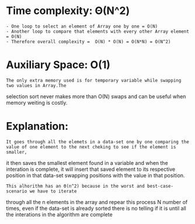 # Time complexity: Θ(N^2)
    - One loop to select an element of Array one by one = O(N)
    - Another loop to compare that elements with every other Array element = O(N)
    - Therefore overall complexity =  O(N) * O(N) = O(N*N) = O(N^2)


# Auxiliary Space: O(1)
    The only extra memory used is for temporary variable while swapping two values in Array.The 
selection sort never makes more than O(N) swaps and can be useful when memory weiting is costly.


# Explanation:
    It goes through all the elemets in a data-set one by one comparing the value of one element to the next cheking to see if the element is smaller,
it then saves the smallest element found in a variable and when the interation is complete, it will insert that saved element to its respective position 
in that data-set swapping positions with the value in that position.

    This alhorithm has an Θ(n^2) because in the worst and best-case-scenario we have to iterate
through all the n elements in the array and repear this process N number of times, even if the 
data-set is already sorted there is no telling if it is until all the interations in the algorithm
are complete